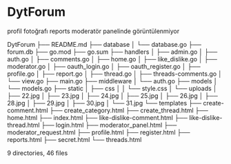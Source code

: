 # DytForum

profil fotoğrafı
reports moderatör panelinde görüntülenmiyor

DytForum
├── README.md
├── database
│   └── database.go
├── forum.db
├── go.mod
├── go.sum
├── handlers
│   ├── admin.go
│   ├── auth.go
│   ├── comments.go
│   ├── home.go
│   ├── like_dislike.go
│   ├── moderator.go
│   ├── oauth_login.go
│   ├── oauth_register.go
│   ├── profile.go
│   ├── report.go
│   ├── thread.go
│   ├── threads-comments.go
│   └── view.go
├── main.go
├── middleware
│   └── auth.go
├── models
│   └── models.go
├── static
│   ├── css
│   │   └── style.css
│   └── uploads
│       ├── 22.jpg
│       ├── 23.jpg
│       ├── 24.jpg
│       ├── 25.jpg
│       ├── 26.jpg
│       ├── 28.jpg
│       ├── 29.jpg
│       ├── 30.jpg
│       └── 31.jpg
└── templates
    ├── create-comment.html
    ├── create_category.html
    ├── create_thread.html
    ├── home.html
    ├── index.html
    ├── like-dislike-comment.html
    ├── like-dislike-thread.html
    ├── login.html
    ├── moderator_panel.html
    ├── moderator_request.html
    ├── profile.html
    ├── register.html
    ├── reports.html
    ├── secret.html
    └── threads.html

9 directories, 46 files